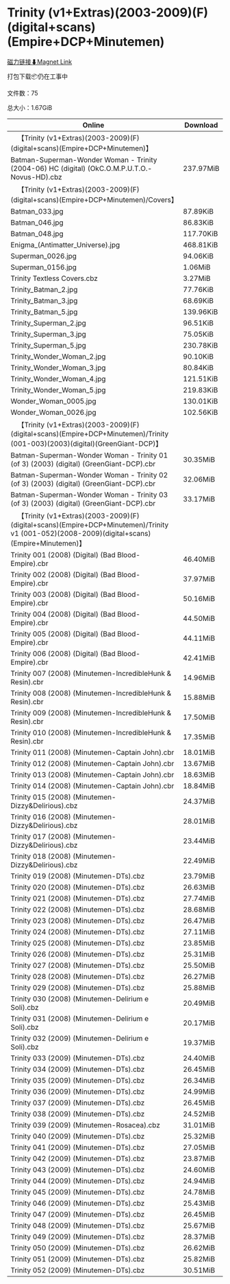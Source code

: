 # Trinity (v1+Extras)(2003-2009)(F)(digital+scans)(Empire+DCP+Minutemen)

[磁力链接⬇Magnet Link](magnet:?xt=urn:btih:4626ef1d9ea368e727740489e99955f7cde6a0ef&dn=Trinity%20%28v1%2BExtras%29%282003-2009%29%28F%29%28digital%2Bscans%29%28Empire%2BDCP%2BMinutemen%29)

打包下载📦仍在工事中

文件数：75

总大小：1.67GiB

Online | Download
--- | ---
&emsp;【Trinity (v1+Extras)(2003-2009)(F)(digital+scans)(Empire+DCP+Minutemen)】 | 
Batman-Superman-Wonder Woman - Trinity (2004-06) HC (digital) (OkC.O.M.P.U.T.O.-Novus-HD).cbz | 237.97MiB
&emsp;【Trinity (v1+Extras)(2003-2009)(F)(digital+scans)(Empire+DCP+Minutemen)/Covers】 | 
Batman\_033.jpg | 87.89KiB
Batman\_046.jpg | 86.83KiB
Batman\_048.jpg | 117.70KiB
Enigma\_(Antimatter\_Universe).jpg | 468.81KiB
Superman\_0026.jpg | 94.06KiB
Superman\_0156.jpg | 1.06MiB
Trinity Textless Covers.cbz | 3.27MiB
Trinity\_Batman\_2.jpg | 77.76KiB
Trinity\_Batman\_3.jpg | 68.69KiB
Trinity\_Batman\_5.jpg | 139.96KiB
Trinity\_Superman\_2.jpg | 96.51KiB
Trinity\_Superman\_3.jpg | 75.05KiB
Trinity\_Superman\_5.jpg | 230.78KiB
Trinity\_Wonder\_Woman\_2.jpg | 90.10KiB
Trinity\_Wonder\_Woman\_3.jpg | 80.84KiB
Trinity\_Wonder\_Woman\_4.jpg | 121.51KiB
Trinity\_Wonder\_Woman\_5.jpg | 219.83KiB
Wonder\_Woman\_0005.jpg | 130.01KiB
Wonder\_Woman\_0026.jpg | 102.56KiB
&emsp;【Trinity (v1+Extras)(2003-2009)(F)(digital+scans)(Empire+DCP+Minutemen)/Trinity (001-003)(2003)(digital)(GreenGiant-DCP)】 | 
Batman-Superman-Wonder Woman - Trinity 01 (of 3) (2003) (digital) (GreenGiant-DCP).cbr | 30.35MiB
Batman-Superman-Wonder Woman - Trinity 02 (of 3) (2003) (digital) (GreenGiant-DCP).cbr | 32.06MiB
Batman-Superman-Wonder Woman - Trinity 03 (of 3) (2003) (digital) (GreenGiant-DCP).cbr | 33.17MiB
&emsp;【Trinity (v1+Extras)(2003-2009)(F)(digital+scans)(Empire+DCP+Minutemen)/Trinity v1 (001-052)(2008-2009)(digital+scans)(Empire+Minutemen)】 | 
Trinity 001 (2008) (Digital) (Bad Blood-Empire).cbr | 46.40MiB
Trinity 002 (2008) (Digital) (Bad Blood-Empire).cbr | 37.97MiB
Trinity 003 (2008) (Digital) (Bad Blood-Empire).cbr | 50.16MiB
Trinity 004 (2008) (Digital) (Bad Blood-Empire).cbr | 44.50MiB
Trinity 005 (2008) (Digital) (Bad Blood-Empire).cbr | 44.11MiB
Trinity 006 (2008) (Digital) (Bad Blood-Empire).cbr | 42.41MiB
Trinity 007 (2008) (Minutemen-IncredibleHunk & Resin).cbr | 14.96MiB
Trinity 008 (2008) (Minutemen-IncredibleHunk & Resin).cbr | 15.88MiB
Trinity 009 (2008) (Minutemen-IncredibleHunk & Resin).cbr | 17.50MiB
Trinity 010 (2008) (Minutemen-IncredibleHunk & Resin).cbr | 17.35MiB
Trinity 011 (2008) (Minutemen-Captain John).cbr | 18.01MiB
Trinity 012 (2008) (Minutemen-Captain John).cbr | 13.67MiB
Trinity 013 (2008) (Minutemen-Captain John).cbr | 18.63MiB
Trinity 014 (2008) (Minutemen-Captain John).cbr | 18.84MiB
Trinity 015 (2008) (Minutemen-Dizzy&Delirious).cbz | 24.37MiB
Trinity 016 (2008) (Minutemen-Dizzy&Delirious).cbz | 28.01MiB
Trinity 017 (2008) (Minutemen-Dizzy&Delirious).cbz | 23.44MiB
Trinity 018 (2008) (Minutemen-Dizzy&Delirious).cbz | 22.49MiB
Trinity 019 (2008) (Minutemen-DTs).cbz | 23.79MiB
Trinity 020 (2008) (Minutemen-DTs).cbz | 26.63MiB
Trinity 021 (2008) (Minutemen-DTs).cbz | 27.74MiB
Trinity 022 (2008) (Minutemen-DTs).cbz | 28.68MiB
Trinity 023 (2008) (Minutemen-DTs).cbz | 26.47MiB
Trinity 024 (2008) (Minutemen-DTs).cbz | 27.11MiB
Trinity 025 (2008) (Minutemen-DTs).cbz | 23.85MiB
Trinity 026 (2008) (Minutemen-DTs).cbz | 25.31MiB
Trinity 027 (2008) (Minutemen-DTs).cbz | 25.50MiB
Trinity 028 (2008) (Minutemen-DTs).cbz | 26.27MiB
Trinity 029 (2008) (Minutemen-DTs).cbz | 25.88MiB
Trinity 030 (2008) (Minutemen-Delirium e Soli).cbz | 20.49MiB
Trinity 031 (2008) (Minutemen-Delirium e Soli).cbz | 20.17MiB
Trinity 032 (2009) (Minutemen-Delirium e Soli).cbz | 19.37MiB
Trinity 033 (2009) (Minutemen-DTs).cbz | 24.40MiB
Trinity 034 (2009) (Minutemen-DTs).cbz | 26.45MiB
Trinity 035 (2009) (Minutemen-DTs).cbz | 26.34MiB
Trinity 036 (2009) (Minutemen-DTs).cbz | 24.99MiB
Trinity 037 (2009) (Minutemen-DTs).cbz | 26.45MiB
Trinity 038 (2009) (Minutemen-DTs).cbz | 24.52MiB
Trinity 039 (2009) (Minutemen-Rosacea).cbz | 31.01MiB
Trinity 040 (2009) (Minutemen-DTs).cbz | 25.32MiB
Trinity 041 (2009) (Minutemen-DTs).cbz | 27.05MiB
Trinity 042 (2009) (Minutemen-DTs).cbz | 23.87MiB
Trinity 043 (2009) (Minutemen-DTs).cbz | 24.60MiB
Trinity 044 (2009) (Minutemen-DTs).cbz | 24.94MiB
Trinity 045 (2009) (Minutemen-DTs).cbz | 24.78MiB
Trinity 046 (2009) (Minutemen-DTs).cbz | 25.43MiB
Trinity 047 (2009) (Minutemen-DTs).cbz | 26.45MiB
Trinity 048 (2009) (Minutemen-DTs).cbz | 25.67MiB
Trinity 049 (2009) (Minutemen-DTs).cbz | 28.37MiB
Trinity 050 (2009) (Minutemen-DTs).cbz | 26.62MiB
Trinity 051 (2009) (Minutemen-DTs).cbz | 25.82MiB
Trinity 052 (2009) (Minutemen-DTs).cbz | 30.51MiB